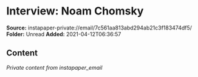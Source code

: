 # Interview: Noam Chomsky

**Source:** instapaper-private://email/7c561aa813abd294ab21c3f183474df5/
**Folder:** Unread
**Added:** 2021-04-12T06:36:57




## Content
*Private content from instapaper_email*
